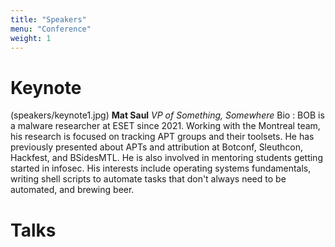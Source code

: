 ```yaml
---
title: "Speakers"
menu: "Conference"
weight: 1
---
```



# Keynote
(speakers/keynote1.jpg) **Mat Saul** *VP of Something, Somewhere*
Bio : BOB is a malware researcher at ESET since 2021. Working with the Montreal team, his research is focused on tracking APT groups and their toolsets.
He has previously presented about APTs and attribution at Botconf, Sleuthcon, Hackfest, and BSidesMTL. He is also involved in mentoring students getting 
started in infosec. His interests include operating systems fundamentals, writing shell scripts to automate tasks that don't always need to be automated, 
and brewing beer.

# Talks

